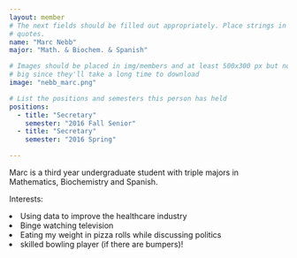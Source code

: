 ```yaml
---
layout: member
# The next fields should be filled out appropriately. Place strings in double 
# quotes.
name: "Marc Nebb"
major: "Math. & Biochem. & Spanish"

# Images should be placed in img/members and at least 500x300 px but not too 
# big since they'll take a long time to download
image: "nebb_marc.png"

# List the positions and semesters this person has held
positions:
  - title: "Secretary"
    semester: "2016 Fall Senior"
  - title: "Secretary"
    semester: "2016 Spring"

---
```

Marc is a third year undergraduate student with triple majors in Mathematics, Biochemistry and Spanish.

Interests: 
<li>Using data to improve the healthcare industry</li>
<li>Binge watching television</li>
<li>Eating my weight in pizza rolls while discussing politics</li>
<li>skilled bowling player (if there are bumpers)!</li>
